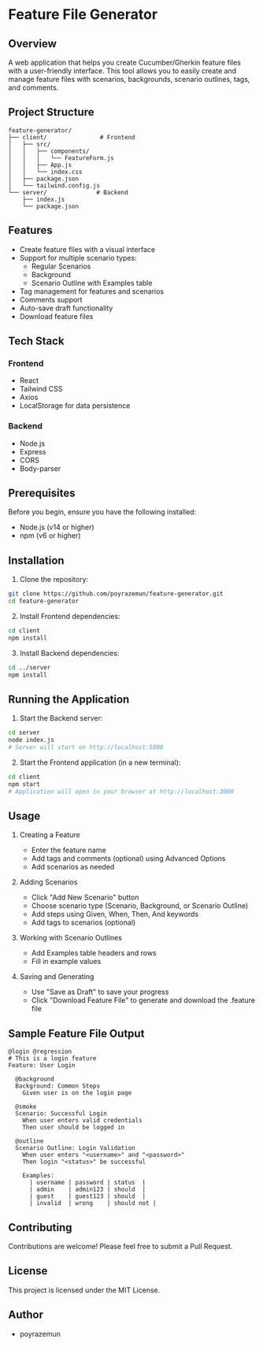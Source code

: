 # Feature File Generator

## Overview
A web application that helps you create Cucumber/Gherkin feature files with a user-friendly interface. This tool allows you to easily create and manage feature files with scenarios, backgrounds, scenario outlines, tags, and comments.

## Project Structure
```
feature-generator/
├── client/               # Frontend
│   ├── src/
│   │   ├── components/
│   │   │   └── FeatureForm.js
│   │   ├── App.js
│   │   └── index.css
│   ├── package.json
│   └── tailwind.config.js
└── server/              # Backend
    ├── index.js
    └── package.json
```

## Features
- Create feature files with a visual interface
- Support for multiple scenario types:
  - Regular Scenarios
  - Background
  - Scenario Outline with Examples table
- Tag management for features and scenarios
- Comments support
- Auto-save draft functionality
- Download feature files


## Tech Stack

### Frontend
- React
- Tailwind CSS
- Axios
- LocalStorage for data persistence

### Backend
- Node.js
- Express
- CORS
- Body-parser

## Prerequisites
Before you begin, ensure you have the following installed:
- Node.js (v14 or higher)
- npm (v6 or higher)

## Installation

1. Clone the repository:
```bash
git clone https://github.com/poyrazemun/feature-generator.git
cd feature-generator
```

2. Install Frontend dependencies:
```bash
cd client
npm install
```

3. Install Backend dependencies:
```bash
cd ../server
npm install
```

## Running the Application

1. Start the Backend server:
```bash
cd server
node index.js
# Server will start on http://localhost:5000
```

2. Start the Frontend application (in a new terminal):
```bash
cd client
npm start
# Application will open in your browser at http://localhost:3000
```

## Usage

1. Creating a Feature
   - Enter the feature name
   - Add tags and comments (optional) using Advanced Options
   - Add scenarios as needed

2. Adding Scenarios
   - Click "Add New Scenario" button
   - Choose scenario type (Scenario, Background, or Scenario Outline)
   - Add steps using Given, When, Then, And keywords
   - Add tags to scenarios (optional)

3. Working with Scenario Outlines
   - Add Examples table headers and rows
   - Fill in example values

4. Saving and Generating
   - Use "Save as Draft" to save your progress
   - Click "Download Feature File" to generate and download the .feature file

## Sample Feature File Output

```gherkin
@login @regression
# This is a login feature
Feature: User Login

  @background
  Background: Common Steps
    Given user is on the login page

  @smoke
  Scenario: Successful Login
    When user enters valid credentials
    Then user should be logged in

  @outline
  Scenario Outline: Login Validation
    When user enters "<username>" and "<password>"
    Then login "<status>" be successful

    Examples:
      | username | password | status  |
      | admin    | admin123 | should  |
      | guest    | guest123 | should  |
      | invalid  | wrong    | should not |
```

## Contributing
Contributions are welcome! Please feel free to submit a Pull Request.

## License
This project is licensed under the MIT License.

## Author
- poyrazemun